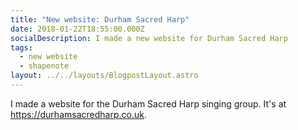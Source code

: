 ```yaml
---
title: "New website: Durham Sacred Harp"
date: 2018-01-22T18:55:00.000Z
socialDescription: I made a new website for Durham Sacred Harp
tags:
  - new website
  - shapenote
layout: ../../layouts/BlogpostLayout.astro
---
```


I made a website for the Durham Sacred Harp singing group. It's at <https://durhamsacredharp.co.uk>.

